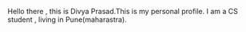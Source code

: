 Hello there , this is Divya Prasad.This is my personal profile.
I am a CS student , living in Pune(maharastra).